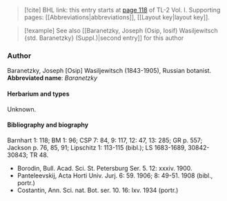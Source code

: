> [!cite] BHL link: this entry starts at [page 118](https://www.biodiversitylibrary.org/page/33120249) of TL-2 Vol. I.
> Supporting pages: [[Abbreviations|abbreviations]], [[Layout key|layout key]].

> [!example] See also [[Baranetzky, Joseph (Osip, Iosif) Wasiljewitsch {std. Baranetzky} (Suppl.)|second entry]] for this author

### Author

Baranetzky, Joseph \[Osip\] Wasiljewitsch (1843-1905), Russian botanist. 
**Abbreviated name**: *Baranetzky*

#### Herbarium and types

Unknown.

#### Bibliography and biography

Barnhart 1: 118; BM 1: 96; CSP 7: 84, 9: 117, 12: 47, 13: 285; GR p. 557; Jackson p. 76, 85, 91; Lipschitz 1: 113-115 (bibl.); LS 1683-1689, 30842-30843; TR 48.
- Borodin, Bull. Acad. Sci. St. Petersburg Ser. 5. 12: xxxiv. 1900.
- Panteleevskij, Acta Horti Univ. Jurj. 6: 59. 1906; 8: 49-51. 1908 (bibl., portr.)
- Costantin, Ann. Sci. nat. Bot. ser. 10. 16: lxv. 1934 (portr.)

